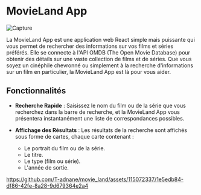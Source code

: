 # MovieLand App

![Capture](https://github.com/T-adnane/movie_land/assets/115072337/d28b324b-e9a7-4058-848b-20d7df994c2b)


La MovieLand App est une application web React simple mais puissante qui vous permet de rechercher des informations sur vos films et séries préférés. Elle se connecte à l'API OMDB (The Open Movie Database) pour obtenir des détails sur une vaste collection de films et de séries. Que vous soyez un cinéphile chevronné ou simplement à la recherche d'informations sur un film en particulier, la MovieLand App est là pour vous aider.

## Fonctionnalités

- **Recherche Rapide** : Saisissez le nom du film ou de la série que vous recherchez dans la barre de recherche, et la MovieLand App vous présentera instantanément une liste de correspondances possibles.

- **Affichage des Résultats** : Les résultats de la recherche sont affichés sous forme de cartes, chaque carte contenant :
  - Le portrait du film ou de la série.
  - Le titre.
  - Le type (film ou série).
  - L'année de sortie.



https://github.com/T-adnane/movie_land/assets/115072337/1e5edb84-df86-42fe-8a28-9d679364e2a4

